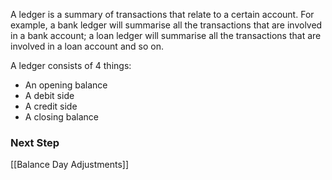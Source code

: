 A ledger is a summary of transactions that relate to a certain account. For example, a bank ledger will summarise all the transactions that are involved in a bank account; a loan ledger will summarise all the transactions that are involved in a loan account and so on. 

A ledger consists of 4 things:
- An opening balance
- A debit side
- A credit side
- A closing balance



### Next Step
[[Balance Day Adjustments]]